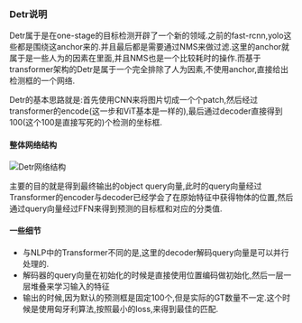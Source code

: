 ### Detr说明

Detr属于是在one-stage的目标检测开辟了一个新的领域.之前的fast-rcnn,yolo这些都是围绕这anchor来的.并且最后都是需要通过NMS来做过滤.这里的anchor就属于是一些人为的因素在里面,并且NMS也是一个比较耗时的操作.而基于transformer架构的Detr是属于一个完全排除了人为因素,不使用anchor,直接给出检测框的一个网络.

Detr的基本思路就是:首先使用CNN来将图片切成一个个patch,然后经过transformer的encode(这一步和ViT基本是一样的),最后通过decoder直接得到100(这个100是直接写死的)个检测的坐标框.

#### 整体网络结构

![Detr网络结构](https://user-images.githubusercontent.com/28779173/201287246-45349e08-eb03-46f5-a997-eb02fdac88e0.png)

主要的目的就是得到最终输出的object query向量,此时的query向量经过Transformer的encoder与decoder已经学会了在原始特征中获得物体的位置,然后通过query向量经过FFN来得到预测的目标框和对应的分类值.

#### 一些细节

* 与NLP中的Transformer不同的是,这里的decoder解码query向量是可以并行处理的.
* 解码器的query向量在初始化的时候是直接使用位置编码做初始化,然后一层一层堆叠来学习输入的特征
* 输出的时候,因为默认的预测框是固定100个,但是实际的GT数量不一定.这个时候是使用匈牙利算法,按照最小的loss,来得到最佳的匹配.
